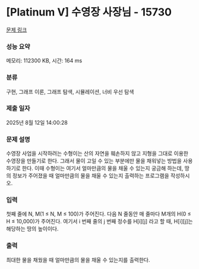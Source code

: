 # [Platinum V] 수영장 사장님 - 15730 

[문제 링크](https://www.acmicpc.net/problem/15730) 

### 성능 요약

메모리: 112300 KB, 시간: 164 ms

### 분류

구현, 그래프 이론, 그래프 탐색, 시뮬레이션, 너비 우선 탐색

### 제출 일자

2025년 8월 12일 14:00:28

### 문제 설명

<p>수영장 사업을 시작하려는 수형이는 산의 자연을 훼손하지 않고 지형을 그대로 이용한 수영장을 만들기로 한다. 그래서 물이 고일 수 있는 부분에만 물을 채워넣는 방법을 사용하기로 한다. 이때 수형이는 여기서 얼마만큼의 물을 채울 수 있는지 궁금해 하는데, 땅의 정보가 주어졌을 때 얼마만큼의 물을 채울 수 있는지 출력하는 프로그램을 작성하시오.</p>

### 입력 

 <p>첫째 줄에 N, M(1 ≤ N, M ≤ 100)가 주어진다. 다음 N 줄동안 매 줄마다 M개의 H(0 ≤ H ≤ 10,000)가 주어진다. 여기서 i 번째 줄의 j 번째 정수를 H[i][j] 라고 할 때, H[i][j]는 해당하는 땅의 높이이다.</p>

### 출력 

 <p>최대한 물을 채웠을 때 얼마만큼의 물을 채울 수 있는지를 출력한다.</p>

